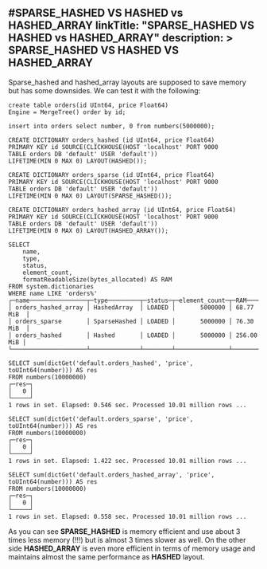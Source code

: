 #SPARSE_HASHED VS HASHED vs HASHED_ARRAY
linkTitle: "SPARSE_HASHED VS HASHED vs HASHED_ARRAY"
description: >
    SPARSE_HASHED VS HASHED VS HASHED_ARRAY
---
Sparse_hashed and hashed_array layouts are supposed to save memory but has some downsides. We can test it with the following:

```
create table orders(id UInt64, price Float64)
Engine = MergeTree() order by id;

insert into orders select number, 0 from numbers(5000000);

CREATE DICTIONARY orders_hashed (id UInt64, price Float64)
PRIMARY KEY id SOURCE(CLICKHOUSE(HOST 'localhost' PORT 9000
TABLE orders DB 'default' USER 'default'))
LIFETIME(MIN 0 MAX 0) LAYOUT(HASHED());

CREATE DICTIONARY orders_sparse (id UInt64, price Float64)
PRIMARY KEY id SOURCE(CLICKHOUSE(HOST 'localhost' PORT 9000
TABLE orders DB 'default' USER 'default'))
LIFETIME(MIN 0 MAX 0) LAYOUT(SPARSE_HASHED());

CREATE DICTIONARY orders_hashed_array (id UInt64, price Float64)
PRIMARY KEY id SOURCE(CLICKHOUSE(HOST 'localhost' PORT 9000
TABLE orders DB 'default' USER 'default'))
LIFETIME(MIN 0 MAX 0) LAYOUT(HASHED_ARRAY());

SELECT
    name,
    type,
    status,
    element_count,
    formatReadableSize(bytes_allocated) AS RAM
FROM system.dictionaries
WHERE name LIKE 'orders%'
┌─name────────────────┬─type─────────┬─status─┬─element_count─┬─RAM────────┐
│ orders_hashed_array │ HashedArray  │ LOADED │       5000000 │ 68.77 MiB  │
│ orders_sparse       │ SparseHashed │ LOADED │       5000000 │ 76.30 MiB  │
│ orders_hashed       │ Hashed       │ LOADED │       5000000 │ 256.00 MiB │
└─────────────────────┴──────────────┴────────┴───────────────┴────────────┘

SELECT sum(dictGet('default.orders_hashed', 'price', toUInt64(number))) AS res
FROM numbers(10000000)
┌─res─┐
│   0 │
└─────┘
1 rows in set. Elapsed: 0.546 sec. Processed 10.01 million rows ...

SELECT sum(dictGet('default.orders_sparse', 'price', toUInt64(number))) AS res
FROM numbers(10000000)
┌─res─┐
│   0 │
└─────┘
1 rows in set. Elapsed: 1.422 sec. Processed 10.01 million rows ...

SELECT sum(dictGet('default.orders_hashed_array', 'price', toUInt64(number))) AS res
FROM numbers(10000000)
┌─res─┐
│   0 │
└─────┘
1 rows in set. Elapsed: 0.558 sec. Processed 10.01 million rows ...
```

As you can see **SPARSE_HASHED** is memory efficient and use about 3 times less memory (!!!) but is almost 3 times slower as well. On the other side **HASHED_ARRAY** is even more efficient in terms of memory usage and maintains almost the same performance as **HASHED** layout.
